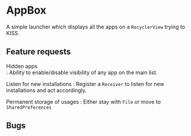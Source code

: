 # AppBox 
A simple launcher which displays all the apps on a `RecyclerView` trying to KISS.

## Feature requests

Hidden apps   
: Ability to enable/disable visibility of any app on the main list.

Listen for new installations
: Register a `Receiver` to listen for new installations and act accordingly. 

Permanent storage of usages 
: Either stay with `File` or move to `SharedPreferences`

## Bugs
